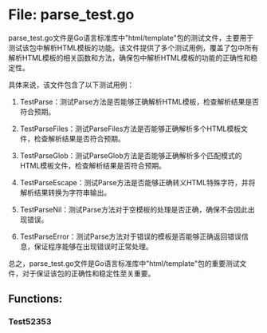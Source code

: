 # File: parse_test.go

parse_test.go文件是Go语言标准库中"html/template"包的测试文件，主要用于测试该包中解析HTML模板的功能。该文件提供了多个测试用例，覆盖了包中所有解析HTML模板的相关函数和方法，确保包中解析HTML模板的功能的正确性和稳定性。

具体来说，该文件包含了以下测试用例：

1. TestParse：测试Parse方法是否能够正确解析HTML模板，检查解析结果是否符合预期。

2. TestParseFiles：测试ParseFiles方法是否能够正确解析多个HTML模板文件，检查解析结果是否符合预期。

3. TestParseGlob：测试ParseGlob方法是否能够正确解析多个匹配模式的HTML模板文件，检查解析结果是否符合预期。

4. TestParseEscape：测试Parse方法是否能够正确转义HTML特殊字符，并将解析结果转换为字符串输出。

5. TestParseNil：测试Parse方法对于空模板的处理是否正确，确保不会因此出现错误。

6. TestParseError：测试Parse方法对于错误的模板是否能够正确返回错误信息，保证程序能够在出现错误时正常处理。

总之，parse_test.go文件是Go语言标准库中"html/template"包的重要测试文件，对于保证该包的正确性和稳定性至关重要。

## Functions:

### Test52353





